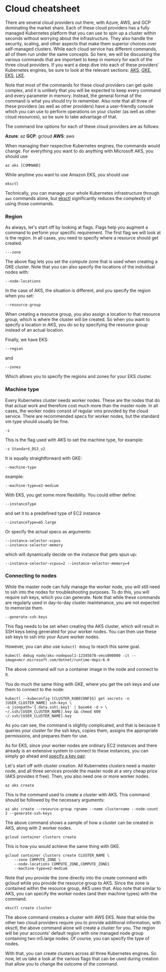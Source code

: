 # Cloud cheatsheet

There are several cloud providers out there, with Azure, AWS, and GCP dominating the market share. Each of these cloud providers has a fully managed Kubernetes platform that you can use to spin up a cluster within seconds without worrying about the infrastructure. They also handle the security, scaling, and other aspects that make them superior choices over self-managed clusters. While each cloud service has different commands, all of them run under the same concepts. So here, we will be discussing the various commands that are important to keep in memory for each of the three cloud providers. If you want a deep dive into each of these providers' Kubernetes engines, be sure to look at the relevant sections: [AKS](../AKS101/what-is-aks.md), [GKE](../GKE101/what-is-gke.md), [EKS](../EKS101/what-is-eks.md), [LKE](../LKE101/what-is-lke.md).

Note that most of the commands for these cloud providers can get quite complex, and it is unlikely that you will be expected to keep every command and every parameter in memory. Instead, the general format of the command is what you should try to remember. Also note that all three of these providers (as well as other providers) have a user-friendly console which you can use to perform operations on your cluster (as well as other cloud resources), so be sure to take advantage of that.

The command line options for each of these cloud providers are as follows:

**Azure**: az
**GCP**: gcloud
**AWS**: aws

When managing their respective Kubernetes engines, the commands would change. For everything you want to do anything with Microsoft AKS, you should use

```
az aks [COMMAND]
```

While anytime you want to use Amazon EKS, you should use

```
eksctl
```

Technically, you can manage your whole Kubernetes infrastructure through `aws` commands alone, but [eksctl](https://eksctl.io) significantly reduces the complexity of using those commands.

### Region

As always, let's start off by looking at flags. Flags help you augment a command to perform your specific requirement. The first flag we will look at is the region. In all cases, you need to specify where a resource should get created.

```
---zone
```

The above flag lets you set the compute zone that is used when creating a GKE cluster. Note that you can also specify the locations of the individual nodes with:

```
--node-locations 
```

In the case of AKS, the situation is different, and you specify the region when you set:

```
--resource-group
```

When creating a resource group, you also assign a location to that resource group, which is where the cluster will be created. So when you want to specify a location in AKS, you do so by specifying the resource group instead of an actual location.

Finally, we have EKS:

```
--region
```

and 

```
--zones
```

Which allows you to specify the regions and zones for your EKS cluster.

### Machine type

Every Kubernetes cluster needs worker nodes. These are the nodes that do that actual work and therefore cost much more than the master node. In all cases, the worker nodes consist of regular vms provided by the cloud service. There are recommended specs for worker nodes, but the standard vm type should usually be fine.

```
-s 
```

This is the flag used with AKS to set the machine type, for example:

```
-s Standard_DS3_v2
```

It is equally straightforward with GKE:

```
--machine-type
```

example:

```
--machine-type=e2-medium 
```

With EKS, you get some more flexibility. You could either define:

```
--instanceType
```

and set it to a predefined type of EC2 instance

```
--instanceType=m5.large
```

Or specify the actual specs as arguments:

```
--instance-selector-vcpus
--instance-selector-memory
```

which will dynamically decide on the instance that gets spun up:

```
--instance-selector-vcpus=2 --instance-selector-memory=4
```

### Connecting to nodes

While the master node can fully manage the worker node, you will still need to ssh into the nodes for troubleshooting purposes. To do this, you will require ssh keys, which you can generate. Note that while these commands are regularly used in day-to-day cluster maintenance, you are not expected to memorize them.

```
--generate-ssh-keys
```

This flag needs to be set when creating the AKS cluster, which will result in SSH keys being generated for your worker nodes. You can then use these ssh keys to ssh into your Azure worker nodes.

However, you can also use `kubectl debug` to reach this same goal.

```
kubectl debug node/aks-nodepool1-12345678-vmss000000 -it --image=mcr.microsoft.com/dotnet/runtime-deps:6.0
```

The above command will run a container image in the node and connect to it.

You do much the same thing with GKE, where you get the ssh keys and use them to connect to the node:

```
kubectl --kubeconfig [CLUSTER_KUBECONFIG] get secrets -n [USER_CLUSTER_NAME] ssh-keys \
-o jsonpath='{.data.ssh\.key}' | base64 -d > \
~/.ssh/[USER_CLUSTER_NAME].key && chmod 600 ~/.ssh/[USER_CLUSTER_NAME].key
```

As you can see, the command is slightly complicated, and that is because it queries your cluster for the ssh keys, copies them, assigns the appropriate permissions, and prepares them for use.

As for EKS, since your worker nodes are ordinary EC2 instances and there already is an extensive system to connect to these instances, you can simply go ahead and [specify a key pair](https://docs.aws.amazon.com/AWSEC2/latest/UserGuide/ec2-launch-instance-wizard.html#liw-key-pair).

Let's start off with cluster creation. All Kubernetes clusters need a master node, and all three services provide the master node at a very cheap price (AKS provides it free). Then, you also need one or more worker nodes. 

```
az aks create
```

This is the command used to create a cluster with AKS. This command should be followed by the necessary arguments:

```
az aks create --resource-group rgname --name clustername --node-count 2 --generate-ssh-keys
```

The above command shows a sample of how a cluster can be created in AKS, along with 2 worker nodes.

```
gcloud container clusters create
```

This is how you would achieve the same thing with GKE. 

```
gcloud container clusters create CLUSTER_NAME \
    --zone COMPUTE_ZONE \
    --node-locations COMPUTE_ZONE,COMPUTE_ZONE1
    --machine-type=e2-medium 
```

Note that you provide the zone directly into the create command with gcloud while you provide the resource group to AKS. Since the zone is contained within the resource group, AKS uses that. Also note that similar to AKS, you can specify the worker nodes (and their machine types) with the command.

```
eksctl create cluster
```

The above command creates a cluster with AWS EKS. Note that while the other two cloud providers require you to provide additional information, with eksctl, the above command alone will create a cluster for you. The region will be your accounts' default region with one managed node group containing two m5.large nodes. Of course, you can specify the type of nodes.

With that, you can create clusters across all three Kubernetes engines. So now, let us take a look at the various flags that can be used during creation that allow you to change the outcome of the command.